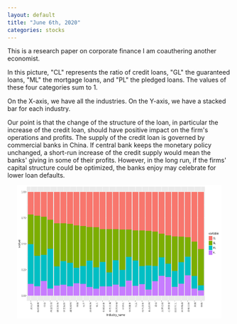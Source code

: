 ```yaml
---
layout: default
title: "June 6th, 2020"
categories: stocks
---
```


<div style="text-indent = 3px">
This is a research paper on corporate finance I am coauthering another economist. 

In this picture, "CL" represents the ratio of credit loans, "GL" the guaranteed loans, "ML" the mortgage loans, and "PL" the pledged loans. The values of these four categories sum to 1.

On the X-axis, we have all the industries. On the Y-axis, we have a stacked bar for each industry.

Our point is that the change of the structure of the loan, in particular the increase of the credit loan, should have positive impact on the firm's operations and profits. The supply of the credit loan is governed by commercial banks in China. If central bank keeps the monetary policy unchanged, a short-run increase of the credit supply would mean the banks' giving in some of their profits. However, in the long run, if the firms' capital structure could be optimized, the banks enjoy may celebrate for lower loan defaults.

</div>

<p align="center">
  <img width="460" height="300" src="https://github.com/brbisheng/brbisheng.github.io/blob/master/assets/pictures/plot_zoom_png.png?raw=true">
</p>
